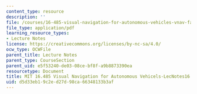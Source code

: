 ```yaml
---
content_type: resource
description: ''
file: /courses/16-485-visual-navigation-for-autonomous-vehicles-vnav-fall-2020/d5d33eb19c2ed27d98ca66348133b3af_MIT16_485F20_lec16notes.pdf
file_type: application/pdf
learning_resource_types:
- Lecture Notes
license: https://creativecommons.org/licenses/by-nc-sa/4.0/
ocw_type: OCWFile
parent_title: Lecture Notes
parent_type: CourseSection
parent_uid: e5f53240-de03-08ce-bf8f-a9b8873390ea
resourcetype: Document
title: MIT 16.485 Visual Navigation for Autonomous Vehicels-LecNotes16
uid: d5d33eb1-9c2e-d27d-98ca-66348133b3af
---
```

